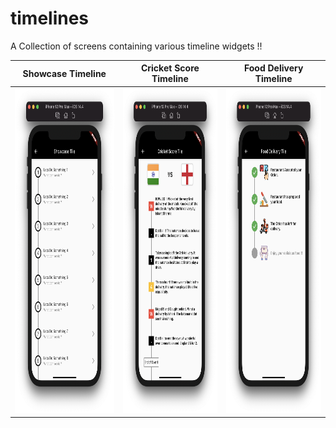 # timelines

A Collection of screens containing various timeline widgets !!

Showcase Timeline | Cricket Score Timeline | Food Delivery Timeline
--- | --- | --- |
<img src="screenshots/showcase.png" height=520 width=280 /> | <img src="screenshots/cricket.png" height=520 width=280 /> | <img src="screenshots/delivery.png" height=520 width=280 />  
